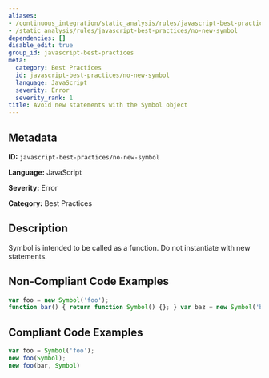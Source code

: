 ```yaml
---
aliases:
- /continuous_integration/static_analysis/rules/javascript-best-practices/no-new-symbol
- /static_analysis/rules/javascript-best-practices/no-new-symbol
dependencies: []
disable_edit: true
group_id: javascript-best-practices
meta:
  category: Best Practices
  id: javascript-best-practices/no-new-symbol
  language: JavaScript
  severity: Error
  severity_rank: 1
title: Avoid new statements with the Symbol object
---
```

<!--  SOURCED FROM https://github.com/DataDog/datadog-static-analyzer-rule-docs -->


## Metadata
**ID:** `javascript-best-practices/no-new-symbol`

**Language:** JavaScript

**Severity:** Error

**Category:** Best Practices

## Description
Symbol is intended to be called as a function. Do not instantiate with new statements.

## Non-Compliant Code Examples
```javascript
var foo = new Symbol('foo');
function bar() { return function Symbol() {}; } var baz = new Symbol('baz');
```

## Compliant Code Examples
```javascript
var foo = Symbol('foo');
new foo(Symbol);
new foo(bar, Symbol)
```
